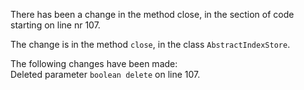 There has been a change in the method close, in the section of code starting on line nr 107.
  
The change is in the method ```close```, in the class ```AbstractIndexStore```.
  
The following changes have been made:  
Deleted parameter ```boolean delete``` on line 107.  
